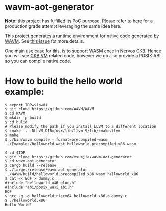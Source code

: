 wavm-aot-generator
==================

**Note**: this project has fulfilled its PoC purpose. Please refer to [here](https://github.com/mohanson/wasc) for a production grade attempt leveraging the same idea here.

This project generates a runtime environment for native code generated by [WAVM](https://github.com/WAVM/WAVM). See [this issue](https://github.com/WAVM/WAVM/issues/248) for more details.

One main use case for this, is to support WASM code in [Nervos CKB](https://github.com/nervosnetwork/ckb). Hence you will see [CKB VM](https://github.com/nervosnetwork/ckb-vm) related code, however we do also provide a POSIX ABI so you can compile native code.

How to build the hello world example:
=====================================

```
$ export TOP=$(pwd)
$ git clone https://github.com/WAVM/WAVM
$ cd WAVM
$ mkdir -p build
$ cd bulid
# Please modify the path if you install LLVM to a different location
$ cmake .. -DLLVM_DIR=/usr/lib/llvm-9/lib/cmake/llvm
$ make
$ ./bin/wavm compile --format=precompiled-wasm ../Examples/helloworld.wast helloworld.precompiled.x86.wasm

$ cd $TOP
$ git clone https://github.com/xxuejie/wavm-aot-generator
$ cd wavm-aot-generator
$ cargo build --release
$ ./target/release/wavm-aot-generator ../WAVM/build/helloworld.precompiled.x86.wasm helloworld_x86
$ cat << EOF > dummy.c
#include "helloworld_x86_glue.h"
#include "abi/posix_wasi_abi.h"
EOF
$ gcc -g -o helloworld.riscv64 helloworld_x86.o dummy.c
$ ./helloworld.x86
Hello World!
```
